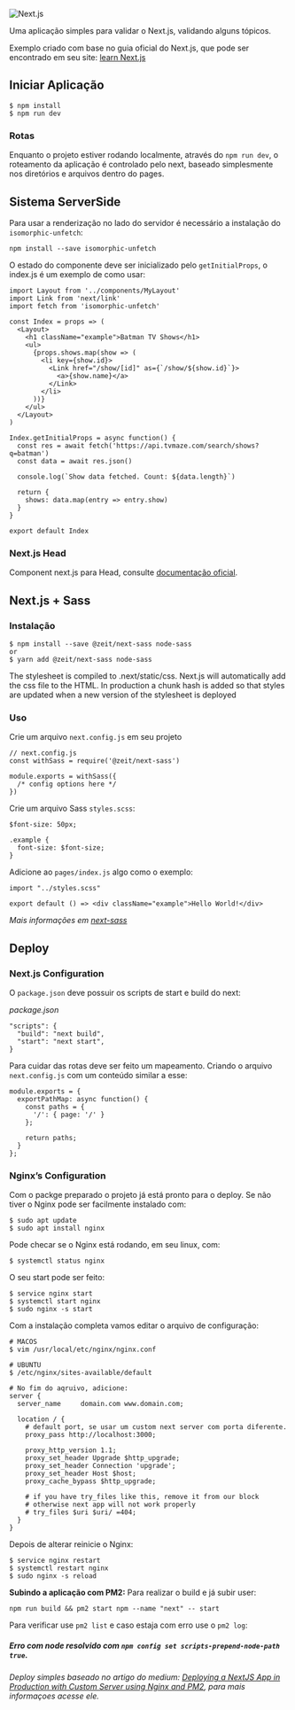 ![Next.js](https://i.imgur.com/2LZTaCT.png)

Uma aplicação simples para validar o Next.js, validando alguns tópicos.   

Exemplo criado com base no guia oficial do Next.js, que pode ser encontrado em seu site: [learn Next.js](https://nextjs.org/learn/basics/getting-started)

## **Iniciar Aplicação**
```
$ npm install
$ npm run dev
```

### Rotas
Enquanto o projeto estiver rodando localmente, através do `npm run dev`, o roteamento da aplicação é controlado pelo next, baseado simplesmente nos diretórios e arquivos dentro do pages.   


## **Sistema ServerSide**
Para usar a renderização no lado do servidor é necessário a instalação do `isomorphic-unfetch`:

```
npm install --save isomorphic-unfetch
```

O estado do componente deve ser inicializado pelo `getInitialProps`, o index.js é um exemplo de como usar:

```
import Layout from '../components/MyLayout'
import Link from 'next/link'
import fetch from 'isomorphic-unfetch'

const Index = props => (
  <Layout>
    <h1 className="example">Batman TV Shows</h1>
    <ul>
      {props.shows.map(show => (
        <li key={show.id}>
          <Link href="/show/[id]" as={`/show/${show.id}`}>
            <a>{show.name}</a>
          </Link>
        </li>
      ))}
    </ul>
  </Layout>
)

Index.getInitialProps = async function() {
  const res = await fetch('https://api.tvmaze.com/search/shows?q=batman')
  const data = await res.json()

  console.log(`Show data fetched. Count: ${data.length}`)

  return {
    shows: data.map(entry => entry.show)
  }
}

export default Index
```

### Next.js Head
Component next.js para Head, consulte [documentação oficial](https://nextjs.org/docs#populating-head).

## **Next.js + Sass**

### Instalação
```
$ npm install --save @zeit/next-sass node-sass
or
$ yarn add @zeit/next-sass node-sass
```

The stylesheet is compiled to .next/static/css. Next.js will automatically add the css file to the HTML. In production a chunk hash is added so that styles are updated when a new version of the stylesheet is deployed

### Uso

Crie um arquivo `next.config.js` em seu projeto
```
// next.config.js
const withSass = require('@zeit/next-sass')

module.exports = withSass({
  /* config options here */
})
```

Crie um arquivo Sass `styles.scss`:
```
$font-size: 50px;
  
.example {
  font-size: $font-size;
}
```

Adicione ao `pages/index.js` algo como o exemplo:
```
import "../styles.scss"

export default () => <div className="example">Hello World!</div>
```

*Mais informações em [next-sass](https://github.com/zeit/next-plugins/tree/master/packages/next-sass)*

## **Deploy**

### **Next.js Configuration**
O `package.json` deve possuir os scripts de start e build do next:

*package.json*
```
"scripts": { 
  "build": "next build",  
  "start": "next start",  
}
```

Para cuidar das rotas deve ser feito um mapeamento. Criando o arquivo `next.config.js` com um conteúdo similar a esse:

```
module.exports = {
  exportPathMap: async function() {
    const paths = {
      '/': { page: '/' }
    };

    return paths;
  }
};
```

### **Nginx’s Configuration**
Com o packge preparado o projeto já está pronto para o deploy. Se não tiver o Nginx pode ser facilmente instalado com:
```
$ sudo apt update
$ sudo apt install nginx
```

Pode checar se o Nginx está rodando, em seu linux, com:

```
$ systemctl status nginx
```

O seu start pode ser feito:
```
$ service nginx start
$ systemctl start nginx
$ sudo nginx -s start
```

Com a instalação completa vamos editar o arquivo de configuração:

```
# MACOS
$ vim /usr/local/etc/nginx/nginx.conf

# UBUNTU
$ /etc/nginx/sites-available/default
```

```
# No fim do aqruivo, adicione:
server {
  server_name     domain.com www.domain.com;

  location / {
    # default port, se usar um custom next server com porta diferente.
    proxy_pass http://localhost:3000;

    proxy_http_version 1.1;
    proxy_set_header Upgrade $http_upgrade;
    proxy_set_header Connection 'upgrade';
    proxy_set_header Host $host;
    proxy_cache_bypass $http_upgrade;

    # if you have try_files like this, remove it from our block
    # otherwise next app will not work properly
    # try_files $uri $uri/ =404;
  }
}
```

Depois de alterar reinicie o Nginx:
```
$ service nginx restart
$ systemctl restart nginx
$ sudo nginx -s reload
```

**Subindo a aplicação com PM2:**
Para realizar o build e já subir user:
```
npm run build && pm2 start npm --name "next" -- start
```

Para verificar use `pm2 list` e caso estaja com erro use o `pm2 log`:

##### *Erro com node resolvido com `npm config set scripts-prepend-node-path true`*.

*Deploy simples baseado no artigo do medium: [Deploying a NextJS App in Production with Custom Server using Nginx and PM2](https://medium.com/@indiesk/deploying-a-nextjs-app-in-production-with-custom-server-using-nginx-and-pm2-786ccf9444c5), para mais informaçoes acesse ele.*



